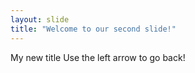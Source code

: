 ```yaml
---
layout: slide
title: "Welcome to our second slide!"
---
```

My new title
Use the left arrow to go back!
